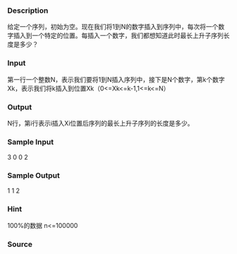 
### Description
给定一个序列，初始为空。现在我们将1到N的数字插入到序列中，每次将一个数字插入到一个特定的位置。每插入一个数字，我们都想知道此时最长上升子序列长度是多少？
### Input

第一行一个整数N，表示我们要将1到N插入序列中，接下是N个数字，第k个数字Xk，表示我们将k插入到位置Xk（0<=Xk<=k-1,1<=k<=N）

### Output
N行，第i行表示i插入Xi位置后序列的最长上升子序列的长度是多少。
### Sample Input
3
0 0 2
### Sample Output
1
1
2
### Hint
100%的数据 n<=100000

### Source
